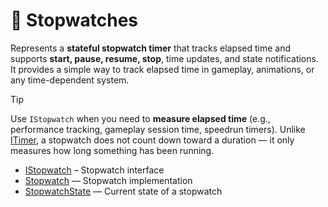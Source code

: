 # 🧩 Stopwatches

Represents a **stateful stopwatch timer** that tracks elapsed time and supports **start, pause, resume, stop**, time
updates, and state notifications. It provides a simple way to
track elapsed time in gameplay, animations, or any time-dependent system.

> [!TIP]  
> Use `IStopwatch` when you need to **measure elapsed time** (e.g., performance tracking, gameplay session time,
> speedrun timers). Unlike [ITimer](ITimer.md), a stopwatch does not count down toward a duration — it only measures how
> long something has been running.

- [IStopwatch](IStopwatch.md) – Stopwatch interface
- [Stopwatch](Stopwatch.md) — Stopwatch implementation
- [StopwatchState](StopwatchState.md) — Current state of a stopwatch